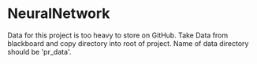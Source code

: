 # NeuralNetwork

Data for this project is too heavy to store on GitHub. 
Take Data from blackboard and copy directory into root of project.
Name of data directory should be 'pr_data'.